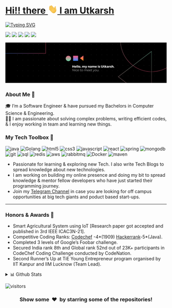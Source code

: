 # [Hi!! there <img src="https://raw.githubusercontent.com/ABSphreak/ABSphreak/master/gifs/Hi.gif" width="30px"> I am Utkarsh]()
[![Typing SVG](https://readme-typing-svg.herokuapp.com/?color=F7186C&lines=Let's+connect;visit+any+of+these+👇)](https://git.io/typing-svg)

[<img height="30" src="https://img.shields.io/badge/twitter-%231DA1F2.svg?&style=for-the-badge&logo=twitter&logoColor=white" />][twitter]
[<img height="30" src="https://img.shields.io/badge/linkedin-blue.svg?&style=for-the-badge&logo=linkedin&logoColor=white" />][LinkedIn]
[<img height="30" src="https://img.shields.io/badge/Gmail-D14836?style=for-the-badge&logo=gmail&logoColor=white" />][Gmail]
[<img height="30" src="https://img.shields.io/badge/Medium-12100E?style=for-the-badge&logo=medium&logoColor=white" />][Medium]
[<img height="30" src="https://img.shields.io/badge/dev.to-0A0A0A?style=for-the-badge&logo=devdotto&logoColor=white" />][Dev]


![alt text](https://github.com/Utkarsh-Y/Utkarsh-Y/blob/main/Black%20Technology%20LinkedIn%20Banner.png)
<br />

### About Me 🚀
🎓 I’m a Software Engineer & have pursued my Bachelors in Computer Science & Engineering. </br>
👨‍💻  I am passionate about solving complex problems, writing efficient codes, & I enjoy working in team and learning new things. </br>


### My Tech Toolbox 🧰 

<p align="left">
<img src="https://cdn4.iconfinder.com/data/icons/logos-and-brands/512/181_Java_logo_logos-512.png" alt="java" width="40" height="40"/> 
 <img src="https://go.dev/blog/go-brand/Go-Logo/SVG/Go-Logo_Blue.svg" alt="Golang" width="40" height="40"/>
<img src="https://upload.wikimedia.org/wikipedia/commons/thumb/6/61/HTML5_logo_and_wordmark.svg/512px-HTML5_logo_and_wordmark.svg.png" alt="html5" height="40"/> 
<img src="https://upload.wikimedia.org/wikipedia/commons/thumb/d/d5/CSS3_logo_and_wordmark.svg/1200px-CSS3_logo_and_wordmark.svg.png" alt="css3" height="40"/> 
 <img src="https://cdn2.iconfinder.com/data/icons/designer-skills/128/code-programming-javascript-software-develop-command-language-512.png" alt="javascript" height="40"/> 
 <img src="https://cdn4.iconfinder.com/data/icons/logos-3/600/React.js_logo-512.png" alt="react" height="40"/>
  <img src="https://symbols.getvecta.com/stencil_96/68_spring-framework.c46ab15b10.svg" alt="spring" height="40"/>
 <img src="https://cdn.icon-icons.com/icons2/2415/PNG/512/mongodb_plain_wordmark_logo_icon_146423.png" alt="mongodb" height="40"/>
<img src="https://www.vectorlogo.zone/logos/git-scm/git-scm-icon.svg" alt="git" width="40" height="40"/>
 <img src="https://cdn1.iconfinder.com/data/icons/hawcons/32/699166-icon-89-document-file-sql-512.png" alt="sql" width="40" height="40"/> 
<img src="https://cdn.icon-icons.com/icons2/2415/PNG/512/redis_original_logo_icon_146368.png" alt="redis" width="40" height="40"/>
 <img src="https://cdn.icon-icons.com/icons2/2699/PNG/512/amazon_aws_logo_icon_170593.png" alt="aws" width="40" height="40"/>
 <img src="https://symbols.getvecta.com/stencil_94/4_rabbitmq-icon.ebf2e8b0c3.svg" alt="rabbitmq" width="40" height="40"/>
<img src="https://cdn3.iconfinder.com/data/icons/logos-and-brands-adobe/512/97_Docker-512.png" alt="Docker" width="40" height="40"/>
 <img src="https://symbols.getvecta.com/stencil_74/18_apache-maven-icon.2a3ad94f03.svg" alt="maven" width="40" height="40"/>

</p>

 

* Passionate for learning & exploring new Tech. I also write Tech Blogs to spread knowledge about new technologies.
* I am working on building my online presence and doing my bit to spread knowledge & mentor fellow developers who have just started their programming journey.
* Join my [Telegram Channel](https://t.me/joinchat/5I3UIB5yXjViNDJI) in case you are looking for off campus opportunities at big tech giants and poduct based start-ups.


---
### Honors & Awards 🏅
-  Smart Agricultural System using IoT [Research paper got accepted and published in 3rd IEEE ICAC3N-21].
- Competitive Coding Ranks: [Codechef](https://www.codechef.com/users/utkarsh_024) -4*(1909) [Hackerrank](https://www.hackerrank.com/utkarsh_24)-5*(Java).
- Completed 3 levels of Google’s Foobar challenge.
- Secured India rank 8th and Global rank 52nd out of 23K+ participants in CodeChef Coding Challenge conducted by CodeNation.
- Second Runner’s Up at TiE Young Entrepreneur program organised by IIT Kanpur and IIM Lucknow (Team Lead).

 <details>
<summary>📊 Github Stats </summary>

<p align="center"> <img src="https://github-readme-stats.vercel.app/api?username=utkrsh24&show_icons=true&theme=gotham" alt="Utkarsh | Stats" />

</details>





![visitors](https://visitor-badge.laobi.icu/badge?page_id=utkrsh24.utkrsh24)


[twitter]: https://twitter.com/_utkrsh24
[Dev]: https://dev.to/utkrsh
[Gmail]: mailto:yadav.utkarsh2498@gmail.com
[linkedin]: https://www.linkedin.com/in/utkarsh24/
[Medium]: https://medium.com/@yadav.utkarsh2498

<h3 align="center">Show some &nbsp;❤️&nbsp; by starring some of the repositories!</h3>
